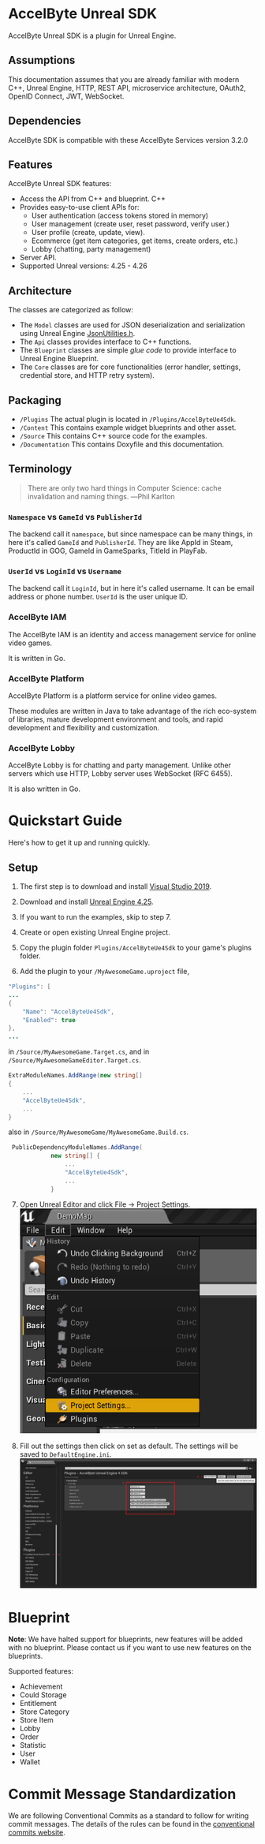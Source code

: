 # AccelByte Unreal SDK

AccelByte Unreal SDK is a plugin for Unreal Engine. 

## Assumptions

This documentation assumes that you are already familiar with modern C++, Unreal Engine, HTTP, REST API, microservice architecture, OAuth2, OpenID Connect, JWT, WebSocket.

## Dependencies

AccelByte SDK is compatible with these AccelByte Services version 3.2.0

## Features

AccelByte Unreal SDK features:

- Access the API from C++ and blueprint. C++
- Provides easy-to-use client APIs for:
  - User authentication (access tokens stored in memory)
  - User management (create user, reset password, verify user.)
  - User profile (create, update, view).
  - Ecommerce (get item categories, get items, create orders, etc.)
  - Lobby (chatting, party management)
- Server API.
- Supported Unreal versions: 4.25 - 4.26

## Architecture

The classes are categorized as follow:

- The `Model` classes are used for JSON deserialization and serialization using Unreal Engine [JsonUtilities.h](https://api.unrealengine.com/INT/API/Runtime/JsonUtilities/).
- The `Api` classes provides interface to C++ functions.
- The `Blueprint` classes are simple _glue code_ to provide interface to Unreal Engine Blueprint.
- The `Core` classes are for core functionalities (error handler, settings, credential store, and HTTP retry system). 

## Packaging

- `/Plugins` The actual plugin is located in `/Plugins/AccelByteUe4Sdk`.
- `/Content` This contains example widget blueprints and other asset.
- `/Source` This contains C++ source code for the examples.
- `/Documentation` This contains Doxyfile and this documentation.
  
## Terminology

> There are only two hard things in Computer Science: cache invalidation and naming things. ―Phil Karlton

### `Namespace` vs `GameId` vs `PublisherId`

The backend call it `namespace`, but since namespace can be many things, in here it's called `GameId` and `PublisherId`. They are like AppId in Steam, ProductId in GOG, GameId in GameSparks, TitleId in PlayFab. 

### `UserId` vs `LoginId` vs `Username`

The backend call it `LoginId`, but in here it's called username. It can be email address or phone number. `UserId` is the user unique ID.

### AccelByte IAM

The AccelByte IAM is an identity and access management service for online video games.

It is written in Go.

### AccelByte Platform

AccelByte Platform is a platform service for online video games.

These modules are written in Java to take advantage of the rich eco-system of libraries, mature development environment and tools, and rapid development and flexibility and customization.

### AccelByte Lobby

AccelByte Lobby is for chatting and party management. Unlike other servers which use HTTP, Lobby server uses WebSocket (RFC 6455).

It is also written in Go.

# Quickstart Guide

Here's how to get it up and running quickly.

## Setup

1. The first step is to download and install [Visual Studio 2019](https://visualstudio.microsoft.com/downloads/).

2. Download and install [Unreal Engine 4.25](https://www.unrealengine.com).

3. If you want to run the examples, skip to step 7.

4. Create or open existing Unreal Engine project.

5. Copy the plugin folder `Plugins/AccelByteUe4Sdk` to your game's plugins folder. 

6. Add the plugin to your `/MyAwesomeGame.uproject` file,
```java
"Plugins": [
...
{
    "Name": "AccelByteUe4Sdk",
    "Enabled": true
},
...
```
in `/Source/MyAwesomeGame.Target.cs`, and in `/Source/MyAwesomeGameEditor.Target.cs`.
```cs
ExtraModuleNames.AddRange(new string[]
{
    ...
    "AccelByteUe4Sdk",
    ...
}
```
also in `/Source/MyAwesomeGame/MyAwesomeGame.Build.cs`.
```cs
 PublicDependencyModuleNames.AddRange(
			new string[] {
				...
                "AccelByteUe4Sdk",
                ...
            }
```
7. Open Unreal Editor and click File -> Project Settings.
![](Documentation/images/setup_001.png)

8. Fill out the settings then click on set as default. The settings will be saved to `DefaultEngine.ini`.
![](Documentation/images/setup_002.png)

# Blueprint

**Note**: We have halted support for blueprints, new features will be added with no blueprint. Please contact us if you want to use new features on the blueprints.

Supported features:
* Achievement
* Could Storage
* Entitlement
* Store Category
* Store Item
* Lobby
* Order
* Statistic
* User
* Wallet

# Commit Message Standardization

We are following Conventional Commits as a standard to follow for writing commit messages. The details of the rules can be found in the [conventional commits website](https://www.conventionalcommits.org/en/v1.0.0/). 
